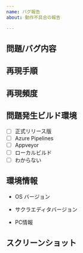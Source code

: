 ```yaml
---
name: バグ報告
about: 動作不具合の報告

---
```


## 問題/バグ内容
<!-- 問題/バグ内容を記述ください。 -->

## 再現手順
<!-- 該当バグの再現手順を記述ください。 -->
<!-- わかっている範囲で記述ください。 -->

## 再現頻度
<!-- 該当バグの再現頻度を記述ください。 -->
<!-- わかっている範囲で記述ください。 -->

## 問題発生ビルド環境
<!-- チケット登録後にブラウザでチェックをいれるのか簡単でいいかもしれません。-->
<!-- 以下のいずれかで括弧のなかに x を入力してください。 -->

- [ ] 正式リリース版
- [ ] Azure Pipelines
- [ ] Appveyor
- [ ] ローカルビルド
- [ ] わからない

<!-- OK 例: [x] Azure Pipelines -->
<!-- NG 例: [] Azure Pipelines -->
<!-- NG 例: [ x] Azure Pipelines -->
<!-- NG 例: [x ] Azure Pipelines -->


## 環境情報
- OS バージョン
<!-- 例: Windows 10 Home 64bit -->
- サクラエディタバージョン
<!-- サクラエディタ起動状態で「ヘルプ」→ 「バージョン情報」→ 「情報コピー」でバージョン情報をクリップボードにコピーできます -->
<!-- 例: 2.3.2.0  -->
- PC情報
<!-- CPU, メモリ, 解像度等、特記すべき環境情報があれば記述ください。-->
<!-- ここの記述は省略しても大丈夫です -->

## スクリーンショット
<!-- 説明に必要なスクリーンショットがあれば貼り付けお願いします。-->
<!-- 画像ファイルをこの欄にドラッグ＆ドロップすれば画像が貼り付けられます -->
